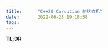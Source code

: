 ```yaml
---
title:      "C++20 Coroutine 的状态机"
date:       2022-06-28 19:18:58
tags:
---
```


**TL;DR**

<!--more-->